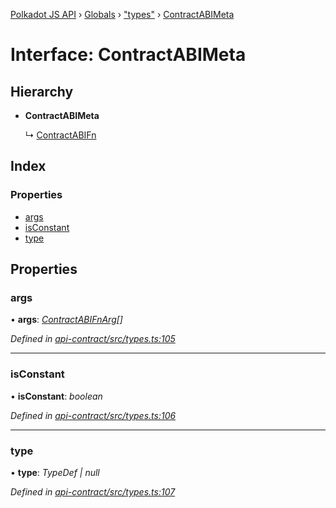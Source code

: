 [Polkadot JS API](../README.md) › [Globals](../globals.md) › ["types"](../modules/_types_.md) › [ContractABIMeta](_types_.contractabimeta.md)

# Interface: ContractABIMeta

## Hierarchy

* **ContractABIMeta**

  ↳ [ContractABIFn](_types_.contractabifn.md)

## Index

### Properties

* [args](_types_.contractabimeta.md#args)
* [isConstant](_types_.contractabimeta.md#isconstant)
* [type](_types_.contractabimeta.md#type)

## Properties

###  args

• **args**: *[ContractABIFnArg](_types_.contractabifnarg.md)[]*

*Defined in [api-contract/src/types.ts:105](https://github.com/polkadot-js/api/blob/bd2e690261/packages/api-contract/src/types.ts#L105)*

___

###  isConstant

• **isConstant**: *boolean*

*Defined in [api-contract/src/types.ts:106](https://github.com/polkadot-js/api/blob/bd2e690261/packages/api-contract/src/types.ts#L106)*

___

###  type

• **type**: *TypeDef | null*

*Defined in [api-contract/src/types.ts:107](https://github.com/polkadot-js/api/blob/bd2e690261/packages/api-contract/src/types.ts#L107)*
